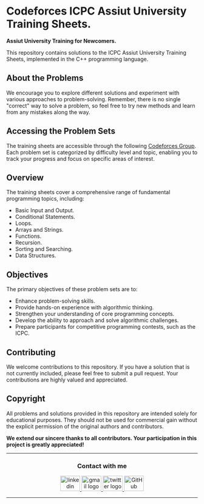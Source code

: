 # Codeforces ICPC Assiut University Training Sheets.

**Assiut University Training for Newcomers.**

This repository contains solutions to the ICPC Assiut University Training Sheets, implemented in the C++ programming language.

## About the Problems
We encourage you to explore different solutions and experiment with various approaches to problem-solving. Remember, there is no single "correct" way to solve a problem, so feel free to try new methods and learn from any mistakes along the way.

## Accessing the Problem Sets
The training sheets are accessible through the following [Codeforces Group](https://codeforces.com/group/MWSDmqGsZm/contests). Each problem set is categorized by difficulty level and topic, enabling you to track your progress and focus on specific areas of interest.

## Overview
The training sheets cover a comprehensive range of fundamental programming topics, including:

- Basic Input and Output.
- Conditional Statements.
- Loops.
- Arrays and Strings.
- Functions.
- Recursion.
- Sorting and Searching.
- Data Structures.

## Objectives
The primary objectives of these problem sets are to:

- Enhance problem-solving skills.
- Provide hands-on experience with algorithmic thinking.
- Strengthen your understanding of core programming concepts.
- Develop the ability to approach and solve algorithmic challenges.
- Prepare participants for competitive programming contests, such as the ICPC.

## Contributing
We welcome contributions to this repository. If you have a solution that is not currently included, please feel free to submit a pull request. Your contributions are highly valued and appreciated.

## Copyright
All problems and solutions provided in this repository are intended solely for educational purposes. They should not be used for commercial gain without the explicit permission of the original authors and contributors.

**We extend our sincere thanks to all contributors. Your participation in this project is greatly appreciated!**

-----

<h3 align="center">
    Contact with me
</h3>

<div align="center">
  <a href="https://www.linkedin.com/in/theahmedhany/" target="_blank">
    <img src="https://skillicons.dev/icons?i=linkedin&theme=dark" width="52" height="40" alt="linkedin logo"/>
  </a>
  <a href="mailto:a7medhanyshokry@gmail.com" target="_blank">
    <img src="https://skillicons.dev/icons?i=gmail&theme=light" width="52" height="40" alt="gmail logo"/> 
  </a>
  <a href="https://x.com/theahmedhany" target="_blank">
    <img src="https://skillicons.dev/icons?i=twitter&theme=dark" width="52" height="40" alt="twitter logo"/>
  </a>
  <a href="https://github.com/theahmedhany" target="_blank">
    <img src="https://skillicons.dev/icons?i=github&theme=dark" width="52" height="40" alt="GitHub logo"/>
  </a>
</div>

-----
